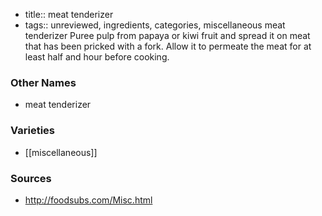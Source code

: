 - title:: meat tenderizer
- tags:: unreviewed, ingredients, categories, miscellaneous
meat tenderizer Puree pulp from papaya or kiwi fruit and spread it on meat that has been pricked with a fork. Allow it to permeate the meat for at least half and hour before cooking.

### Other Names

* meat tenderizer

### Varieties

* [[miscellaneous]]

### Sources
* http://foodsubs.com/Misc.html
